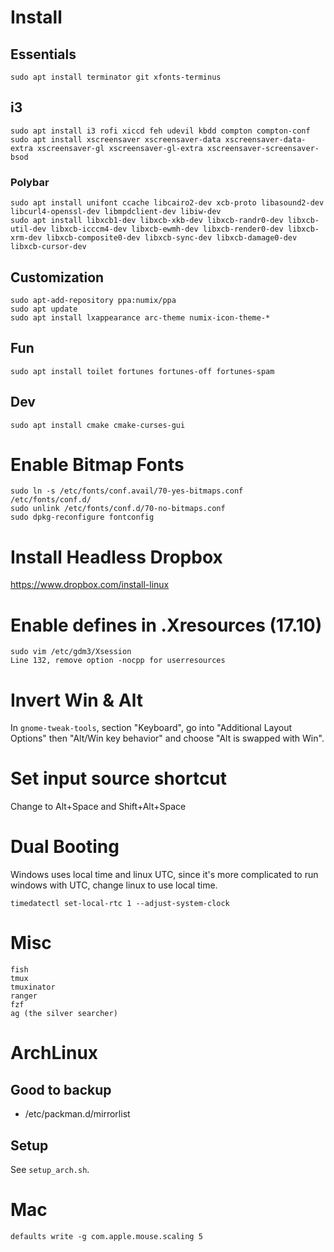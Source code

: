 # Install

## Essentials

    sudo apt install terminator git xfonts-terminus

## i3

    sudo apt install i3 rofi xiccd feh udevil kbdd compton compton-conf
    sudo apt install xscreensaver xscreensaver-data xscreensaver-data-extra xscreensaver-gl xscreensaver-gl-extra xscreensaver-screensaver-bsod

### Polybar

    sudo apt install unifont ccache libcairo2-dev xcb-proto libasound2-dev libcurl4-openssl-dev libmpdclient-dev libiw-dev
    sudo apt install libxcb1-dev libxcb-xkb-dev libxcb-randr0-dev libxcb-util-dev libxcb-icccm4-dev libxcb-ewmh-dev libxcb-render0-dev libxcb-xrm-dev libxcb-composite0-dev libxcb-sync-dev libxcb-damage0-dev libxcb-cursor-dev

## Customization

    sudo apt-add-repository ppa:numix/ppa
    sudo apt update
    sudo apt install lxappearance arc-theme numix-icon-theme-*

## Fun

    sudo apt install toilet fortunes fortunes-off fortunes-spam

## Dev

    sudo apt install cmake cmake-curses-gui

# Enable Bitmap Fonts

    sudo ln -s /etc/fonts/conf.avail/70-yes-bitmaps.conf /etc/fonts/conf.d/
    sudo unlink /etc/fonts/conf.d/70-no-bitmaps.conf
    sudo dpkg-reconfigure fontconfig

# Install Headless Dropbox

https://www.dropbox.com/install-linux

# Enable defines in .Xresources (17.10)

    sudo vim /etc/gdm3/Xsession
    Line 132, remove option -nocpp for userresources

# Invert Win & Alt

In `gnome-tweak-tools`, section "Keyboard", go into "Additional Layout Options" then "Alt/Win key behavior" and choose "Alt is swapped with Win".

# Set input source shortcut

Change to Alt+Space and Shift+Alt+Space

# Dual Booting

Windows uses local time and linux UTC, since it's more complicated to run windows with UTC, change linux to use local time.

    timedatectl set-local-rtc 1 --adjust-system-clock

# Misc

    fish
    tmux
    tmuxinator
    ranger
    fzf
    ag (the silver searcher)

# ArchLinux

## Good to backup

- /etc/packman.d/mirrorlist

## Setup

See `setup_arch.sh`.

# Mac

`defaults write -g com.apple.mouse.scaling 5`
